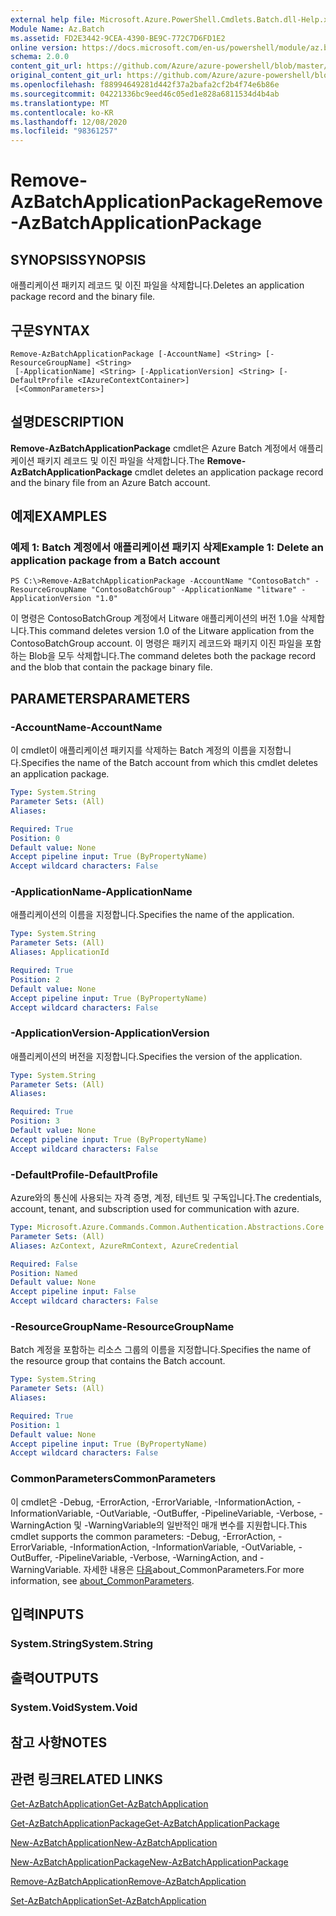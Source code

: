 ```yaml
---
external help file: Microsoft.Azure.PowerShell.Cmdlets.Batch.dll-Help.xml
Module Name: Az.Batch
ms.assetid: FD2E3442-9CEA-4390-BE9C-772C7D6FD1E2
online version: https://docs.microsoft.com/en-us/powershell/module/az.batch/remove-azbatchapplicationpackage
schema: 2.0.0
content_git_url: https://github.com/Azure/azure-powershell/blob/master/src/Batch/Batch/help/Remove-AzBatchApplicationPackage.md
original_content_git_url: https://github.com/Azure/azure-powershell/blob/master/src/Batch/Batch/help/Remove-AzBatchApplicationPackage.md
ms.openlocfilehash: f88994649281d442f37a2bafa2cf2b4f74e6b86e
ms.sourcegitcommit: 04221336bc9eed46c05ed1e828a6811534d4b4ab
ms.translationtype: MT
ms.contentlocale: ko-KR
ms.lasthandoff: 12/08/2020
ms.locfileid: "98361257"
---
```

# <span data-ttu-id="ff538-101">Remove-AzBatchApplicationPackage</span><span class="sxs-lookup"><span data-stu-id="ff538-101">Remove-AzBatchApplicationPackage</span></span>

## <span data-ttu-id="ff538-102">SYNOPSIS</span><span class="sxs-lookup"><span data-stu-id="ff538-102">SYNOPSIS</span></span>
<span data-ttu-id="ff538-103">애플리케이션 패키지 레코드 및 이진 파일을 삭제합니다.</span><span class="sxs-lookup"><span data-stu-id="ff538-103">Deletes an application package record and the binary file.</span></span>

## <span data-ttu-id="ff538-104">구문</span><span class="sxs-lookup"><span data-stu-id="ff538-104">SYNTAX</span></span>

```
Remove-AzBatchApplicationPackage [-AccountName] <String> [-ResourceGroupName] <String>
 [-ApplicationName] <String> [-ApplicationVersion] <String> [-DefaultProfile <IAzureContextContainer>]
 [<CommonParameters>]
```

## <span data-ttu-id="ff538-105">설명</span><span class="sxs-lookup"><span data-stu-id="ff538-105">DESCRIPTION</span></span>
<span data-ttu-id="ff538-106">**Remove-AzBatchApplicationPackage** cmdlet은 Azure Batch 계정에서 애플리케이션 패키지 레코드 및 이진 파일을 삭제합니다.</span><span class="sxs-lookup"><span data-stu-id="ff538-106">The **Remove-AzBatchApplicationPackage** cmdlet deletes an application package record and the binary file from an Azure Batch account.</span></span>

## <span data-ttu-id="ff538-107">예제</span><span class="sxs-lookup"><span data-stu-id="ff538-107">EXAMPLES</span></span>

### <span data-ttu-id="ff538-108">예제 1: Batch 계정에서 애플리케이션 패키지 삭제</span><span class="sxs-lookup"><span data-stu-id="ff538-108">Example 1: Delete an application package from a Batch account</span></span>
```
PS C:\>Remove-AzBatchApplicationPackage -AccountName "ContosoBatch" -ResourceGroupName "ContosoBatchGroup" -ApplicationName "litware" -ApplicationVersion "1.0"
```

<span data-ttu-id="ff538-109">이 명령은 ContosoBatchGroup 계정에서 Litware 애플리케이션의 버전 1.0을 삭제합니다.</span><span class="sxs-lookup"><span data-stu-id="ff538-109">This command deletes version 1.0 of the Litware application from the ContosoBatchGroup account.</span></span>
<span data-ttu-id="ff538-110">이 명령은 패키지 레코드와 패키지 이진 파일을 포함하는 Blob을 모두 삭제합니다.</span><span class="sxs-lookup"><span data-stu-id="ff538-110">The command deletes both the package record and the blob that contain the package binary file.</span></span>

## <span data-ttu-id="ff538-111">PARAMETERS</span><span class="sxs-lookup"><span data-stu-id="ff538-111">PARAMETERS</span></span>

### <span data-ttu-id="ff538-112">-AccountName</span><span class="sxs-lookup"><span data-stu-id="ff538-112">-AccountName</span></span>
<span data-ttu-id="ff538-113">이 cmdlet이 애플리케이션 패키지를 삭제하는 Batch 계정의 이름을 지정합니다.</span><span class="sxs-lookup"><span data-stu-id="ff538-113">Specifies the name of the Batch account from which this cmdlet deletes an application package.</span></span>

```yaml
Type: System.String
Parameter Sets: (All)
Aliases:

Required: True
Position: 0
Default value: None
Accept pipeline input: True (ByPropertyName)
Accept wildcard characters: False
```

### <span data-ttu-id="ff538-114">-ApplicationName</span><span class="sxs-lookup"><span data-stu-id="ff538-114">-ApplicationName</span></span>
<span data-ttu-id="ff538-115">애플리케이션의 이름을 지정합니다.</span><span class="sxs-lookup"><span data-stu-id="ff538-115">Specifies the name of the application.</span></span>

```yaml
Type: System.String
Parameter Sets: (All)
Aliases: ApplicationId

Required: True
Position: 2
Default value: None
Accept pipeline input: True (ByPropertyName)
Accept wildcard characters: False
```

### <span data-ttu-id="ff538-116">-ApplicationVersion</span><span class="sxs-lookup"><span data-stu-id="ff538-116">-ApplicationVersion</span></span>
<span data-ttu-id="ff538-117">애플리케이션의 버전을 지정합니다.</span><span class="sxs-lookup"><span data-stu-id="ff538-117">Specifies the version of the application.</span></span>

```yaml
Type: System.String
Parameter Sets: (All)
Aliases:

Required: True
Position: 3
Default value: None
Accept pipeline input: True (ByPropertyName)
Accept wildcard characters: False
```

### <span data-ttu-id="ff538-118">-DefaultProfile</span><span class="sxs-lookup"><span data-stu-id="ff538-118">-DefaultProfile</span></span>
<span data-ttu-id="ff538-119">Azure와의 통신에 사용되는 자격 증명, 계정, 테넌트 및 구독입니다.</span><span class="sxs-lookup"><span data-stu-id="ff538-119">The credentials, account, tenant, and subscription used for communication with azure.</span></span>

```yaml
Type: Microsoft.Azure.Commands.Common.Authentication.Abstractions.Core.IAzureContextContainer
Parameter Sets: (All)
Aliases: AzContext, AzureRmContext, AzureCredential

Required: False
Position: Named
Default value: None
Accept pipeline input: False
Accept wildcard characters: False
```

### <span data-ttu-id="ff538-120">-ResourceGroupName</span><span class="sxs-lookup"><span data-stu-id="ff538-120">-ResourceGroupName</span></span>
<span data-ttu-id="ff538-121">Batch 계정을 포함하는 리소스 그룹의 이름을 지정합니다.</span><span class="sxs-lookup"><span data-stu-id="ff538-121">Specifies the name of the resource group that contains the Batch account.</span></span>

```yaml
Type: System.String
Parameter Sets: (All)
Aliases:

Required: True
Position: 1
Default value: None
Accept pipeline input: True (ByPropertyName)
Accept wildcard characters: False
```

### <span data-ttu-id="ff538-122">CommonParameters</span><span class="sxs-lookup"><span data-stu-id="ff538-122">CommonParameters</span></span>
<span data-ttu-id="ff538-123">이 cmdlet은 -Debug, -ErrorAction, -ErrorVariable, -InformationAction, -InformationVariable, -OutVariable, -OutBuffer, -PipelineVariable, -Verbose, -WarningAction 및 -WarningVariable의 일반적인 매개 변수를 지원합니다.</span><span class="sxs-lookup"><span data-stu-id="ff538-123">This cmdlet supports the common parameters: -Debug, -ErrorAction, -ErrorVariable, -InformationAction, -InformationVariable, -OutVariable, -OutBuffer, -PipelineVariable, -Verbose, -WarningAction, and -WarningVariable.</span></span> <span data-ttu-id="ff538-124">자세한 내용은 [다음](http://go.microsoft.com/fwlink/?LinkID=113216)about_CommonParameters.</span><span class="sxs-lookup"><span data-stu-id="ff538-124">For more information, see [about_CommonParameters](http://go.microsoft.com/fwlink/?LinkID=113216).</span></span>

## <span data-ttu-id="ff538-125">입력</span><span class="sxs-lookup"><span data-stu-id="ff538-125">INPUTS</span></span>

### <span data-ttu-id="ff538-126">System.String</span><span class="sxs-lookup"><span data-stu-id="ff538-126">System.String</span></span>

## <span data-ttu-id="ff538-127">출력</span><span class="sxs-lookup"><span data-stu-id="ff538-127">OUTPUTS</span></span>

### <span data-ttu-id="ff538-128">System.Void</span><span class="sxs-lookup"><span data-stu-id="ff538-128">System.Void</span></span>

## <span data-ttu-id="ff538-129">참고 사항</span><span class="sxs-lookup"><span data-stu-id="ff538-129">NOTES</span></span>

## <span data-ttu-id="ff538-130">관련 링크</span><span class="sxs-lookup"><span data-stu-id="ff538-130">RELATED LINKS</span></span>

[<span data-ttu-id="ff538-131">Get-AzBatchApplication</span><span class="sxs-lookup"><span data-stu-id="ff538-131">Get-AzBatchApplication</span></span>](./Get-AzBatchApplication.md)

[<span data-ttu-id="ff538-132">Get-AzBatchApplicationPackage</span><span class="sxs-lookup"><span data-stu-id="ff538-132">Get-AzBatchApplicationPackage</span></span>](./Get-AzBatchApplicationPackage.md)

[<span data-ttu-id="ff538-133">New-AzBatchApplication</span><span class="sxs-lookup"><span data-stu-id="ff538-133">New-AzBatchApplication</span></span>](./New-AzBatchApplication.md)

[<span data-ttu-id="ff538-134">New-AzBatchApplicationPackage</span><span class="sxs-lookup"><span data-stu-id="ff538-134">New-AzBatchApplicationPackage</span></span>](./New-AzBatchApplicationPackage.md)

[<span data-ttu-id="ff538-135">Remove-AzBatchApplication</span><span class="sxs-lookup"><span data-stu-id="ff538-135">Remove-AzBatchApplication</span></span>](./Remove-AzBatchApplication.md)

[<span data-ttu-id="ff538-136">Set-AzBatchApplication</span><span class="sxs-lookup"><span data-stu-id="ff538-136">Set-AzBatchApplication</span></span>](./Set-AzBatchApplication.md)


